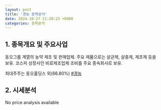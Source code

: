 ```yaml
---
layout: post
title: '경농 종목분석'
date: 2024-10-27 21:20:23 +0900
categories: 종목분석
---
```


## 1. 종목개요 및 주요사업

동오그룹 계열의 농약 제조 및 판매업체. 주요 제품으로는 살균제, 살충제, 제초제 등을 보유. 코스피 상장사인 비료제조업체 조비를 주요 종속회사로 보유. 

최대주주는 동오홀딩스 외(66.80%)
[#경농](#)

## 2. 시세분석

No price analysis available
